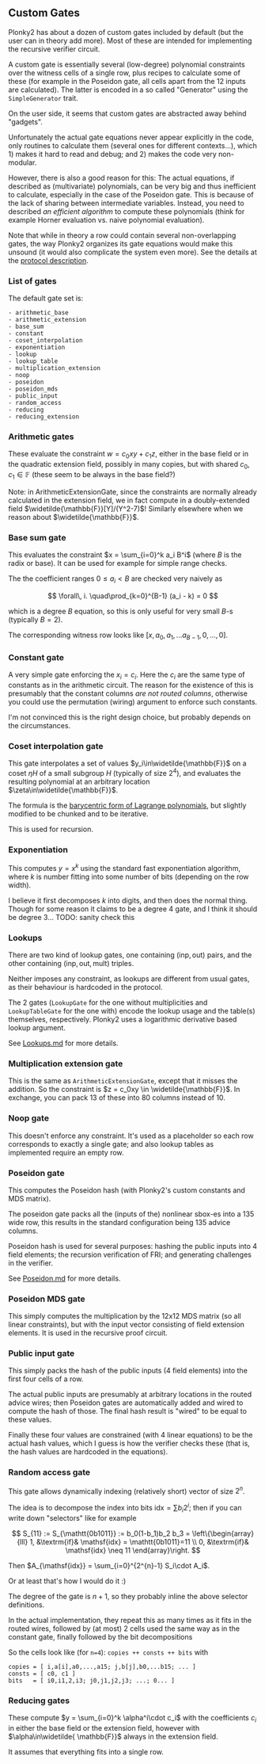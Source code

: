 Custom Gates
------------

Plonky2 has about a dozen of custom gates included by default (but the user can in theory add more). Most of these are intended for implementing the recursive verifier circuit.

A custom gate is essentially several (low-degree) polynomial constraints over the witness cells of a single row, plus recipes to calculate some of these (for example in the Poseidon gate, all cells apart from the 12 inputs are calculated). The latter is encoded in a so called "Generator" using the `SimpleGenerator` trait.

On the user side, it seems that custom gates are abstracted away behind "gadgets".

Unfortunately the actual gate equations never appear explicitly in the code, only routines to calculate them (several ones for different contexts...), which 1) makes it hard to read and debug; and 2) makes the code very non-modular. 

However, there is also a good reason for this: The actual equations, if described as (multivariate) polynomials, can be very big and thus inefficient to calculate, especially in the case of the Poseidon gate. This is because of the lack of sharing between intermediate variables. Instead, you need to described _an efficient algorithm_ to compute these polynomials (think for example Horner evaluation vs. naive polynomial evaluation). 

Note that while in theory a row could contain several non-overlapping gates, the way Plonky2 organizes its gate equations would make this unsound (it would also complicate the system even more). See the details at the [protocol description](Protocol.md).

### List of gates

The default gate set is:

    - arithmetic_base
    - arithmetic_extension
    - base_sum
    - constant
    - coset_interpolation
    - exponentiation
    - lookup
    - lookup_table
    - multiplication_extension
    - noop
    - poseidon
    - poseidon_mds
    - public_input
    - random_access
    - reducing
    - reducing_extension

### Arithmetic gates

These evaluate the constraint $w = c_0xy + c_1z$, either in the base field or in the quadratic extension field, possibly in many copies, but with shared $c_0,c_1\in\mathbb{F}$ (these seem to be always in the base field?)

Note: in ArithmeticExtensionGate, since the constraints are normally already calculated in the extension field, we in fact compute in a doubly-extended field $\widetilde{\mathbb{F}}[Y]/(Y^2-7)$! Similarly elsewhere when we reason about $\widetilde{\mathbb{F}}$.

### Base sum gate

This evaluates the constraint $x = \sum_{i=0}^k a_i B^i$ (where $B$ is the radix or base). It can be used for example for simple range checks.

The the coefficient ranges $0\le a_i < B$ are checked very naively as

$$ \forall\, i. \quad\prod_{k=0}^{B-1} (a_i - k) = 0 $$ 

which is a degree $B$ equation, so this is only useful for very small $B$-s (typically $B=2$).

The corresponding witness row looks like $[x,a_0,a_1,\dots a_{B-1} , 0, \dots, 0 ]$.

### Constant gate

A very simple gate enforcing the $x_i = c_i$. Here the $c_i$ are the same type of constants as in the arithmetic circuit. The reason for the existence of this is presumably that the constant columns _are not routed columns_, otherwise you could use the permutation (wiring) argument to enforce such constants.

I'm not convinced this is the right design choice, but probably depends on the circumstances.

### Coset interpolation gate

This gate interpolates a set of values $y_i\in\widetilde{\mathbb{F}}$ on a coset $\eta H$ of a small subgroup $H$ (typically of size $2^4$), and evaluates the resulting polynomial at an arbitrary location $\zeta\in\widetilde{\mathbb{F}}$.

The formula is the [barycentric form of Lagrange polynomials](https://en.wikipedia.org/wiki/Lagrange_polynomial#Barycentric_form), but slightly modified to be chunked and to be iterative.

This is used for recursion.

### Exponentiation

This computes $y=x^k$ using the standard fast exponentiation algorithm, where $k$ is number fitting into some number of bits (depending on the row width).

I believe it first decomposes $k$ into digits, and then does the normal thing. Though for some reason it claims to be a degree $4$ gate, and I think it should be degree $3$... TODO: sanity check this

### Lookups

There are two kind of lookup gates, one containing $(\mathsf{inp},\mathsf{out})$ pairs, and the other containing $(\mathsf{inp},\mathsf{out},\mathsf{mult})$ triples.

Neither imposes any constraint, as lookups are different from usual gates, as their behaviour is hardcoded in the protocol.

The 2 gates (`LookupGate` for the one without multiplicities and `LookupTableGate` for the one with) encode the lookup usage and the table(s) themselves, respectively. Plonky2 uses a logarithmic derivative based lookup argument.

See [Lookups.md](Lookups.md) for more details.

### Multiplication extension gate

This is the same as `ArithmeticExtensionGate`, except that it misses the addition. So the constraint is $z = c_0xy \in \widetilde{\mathbb{F}}$. In exchange, you can pack 13 of these into 80 columns instead of 10.

### Noop gate

This doesn't enforce any constraint. It's used as a placeholder so each row corresponds to exactly a single gate; and also lookup tables as implemented require an empty row.

### Poseidon gate

This computes the Poseidon hash (with Plonky2's custom constants and MDS matrix). 

The poseidon gate packs all the (inputs of the) nonlinear sbox-es into a 135 wide row, this results in the standard configuration being 135 advice columns.

Poseidon hash is used for several purposes: hashing the public inputs into 4 field elements; the recursion verification of FRI; and generating challenges in the verifier.

See [Poseidon.md](Poseidon.md) for more details.

### Poseidon MDS gate

This simply computes the multiplication by the 12x12 MDS matrix (so all linear constraints), but with the input vector consisting of field extension elements. It is used in the recursive proof circuit.

### Public input gate

This simply packs the hash of the public inputs (4 field elements) into the first four cells of a row.

The actual public inputs are presumably at arbitrary locations in the routed advice wires; then Poseidon gates are automatically added and wired to compute the hash of those. The final hash result is "wired" to be equal to these values.

Finally these four values are constrained (with 4 linear equations) to be the actual hash values, which I guess is how the verifier checks these (that is, the hash values are hardcoded in the equations).

### Random access gate

This gate allows dynamically indexing (relatively short) vector of size $2^n$.

The idea is to decompose the index into bits $\mathsf{idx} = \sum b_i 2^i$; then if you can write down "selectors" like for example

$$
S_{11} := S_{\mathtt{0b1011}} := b_0(1-b_1)b_2 b_3 = \left\{\begin{array}{lll}
1, &\textrm{if}& \mathsf{idx} = \mathtt{0b1011}=11 \\
0, &\textrm{if}& \mathsf{idx} \neq 11
\end{array}\right.
$$

Then $A_{\mathsf{idx}} = \sum_{i=0}^{2^{n}-1} S_i\cdot A_i$.

Or at least that's how I would do it :)

The degree of the gate is $n+1$, so they probably inline the above selector definitions.

In the actual implementation, they repeat this as many times as it fits in the routed wires, followed by (at most) 2 cells used the same way as in the constant gate, finally followed by the bit decompositions

So the cells look like (for `n=4`): `copies ++ consts ++ bits` with 

    copies = [ i,a[i],a0,...,a15; j,b[j],b0,...b15; ... ]
    consts = [ c0, c1 ]
    bits   = [ i0,i1,2,i3; j0,j1,j2,j3; ...; 0... ]
    
### Reducing gates

These compute $y = \sum_{i=0}^k \alpha^i\cdot c_i$ with the coefficients $c_i$ in either the base field or the extension field, however with $\alpha\in\widetilde{ \mathbb{F}}$ always in the extension field. 

It assumes that everything fits into a single row.
